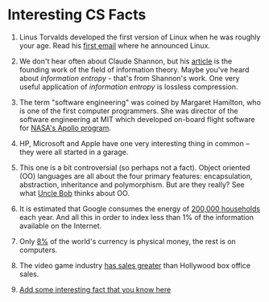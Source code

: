 # Interesting CS Facts

1. Linus Torvalds developed the first version of Linux when he was roughly your age. Read his [first email](https://groups.google.com/forum/#!msg/comp.os.minix/dlNtH7RRrGA/SwRavCzVE7gJ) where he announced Linux.

2. We don't hear often about Claude Shannon, but his [article](https://web.archive.org/web/19980715013250/http://cm.bell-labs.com/cm/ms/what/shannonday/shannon1948.pdf) is the founding work of the field of information theory. Maybe you've heard about _information entropy_ - that's from Shannon's work. One very useful application of _information entropy_ is lossless compression.

3. The term "software engineering" was coined by Margaret Hamilton, who is one of the first computer programmers. She was director of the software engineering at MIT which developed on-board flight software for [NASA's Apollo program](https://en.wikipedia.org/wiki/Margaret_Hamilton_(software_engineer)).

4. HP, Microsoft and Apple have one very interesting thing in common – they were all started in a garage.

5. This one is a bit controversial (so perhaps not a fact). Object oriented (OO) languages are all about the four primary features: encapsulation, abstraction, inheritance and polymorphism. But are they really? See what [Uncle Bob](https://youtu.be/QHnLmvDxGTY?t=2059) thinks about OO.

6. It is estimated that Google consumes the energy of [200,000 households](https://business.directenergy.com/blog/2017/november/powering-a-google-search) each year. And all this in order to index less than 1% of the information available on the Internet.

7. Only [8%](https://money.howstuffworks.com/currency.htm) of the world's currency is physical money, the rest is on computers.

8. The video game industry [has sales greater](https://www.econotimes.com/The-Gaming-Industry-Is-Now-Bigger-Than-Hollywood-1558784) than Hollywood box office sales.

9. [Add some interesting fact that you know here](https://github.com/lancsunise/stayathome)

